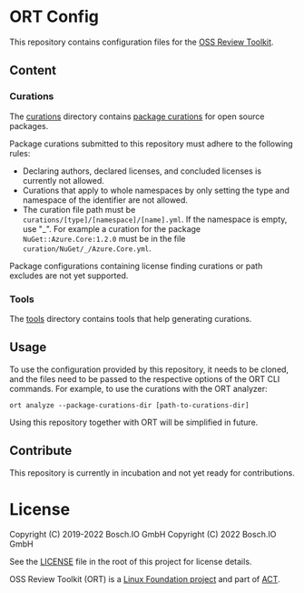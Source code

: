 # ORT Config

This repository contains configuration files for the [OSS Review Toolkit](https://github.com/oss-review-toolkit/ort).

## Content

### Curations

The [curations](./curations/) directory contains
[package curations](https://github.com/oss-review-toolkit/ort/blob/main/docs/config-file-curations-yml.md) for
open source packages.

Package curations submitted to this repository must adhere to the following rules:

* Declaring authors, declared licenses, and concluded licenses is currently not allowed.
* Curations that apply to whole namespaces by only setting the type and namespace of the identifier are not allowed.
* The curation file path must be `curations/[type]/[namespace]/[name].yml`. If the namespace is empty, use "_". For
  example a curation for the package `NuGet::Azure.Core:1.2.0` must be in the file `curation/NuGet/_/Azure.Core.yml`.

Package configurations containing license finding curations or path excludes are not yet supported.

### Tools

The [tools](./tools/) directory contains tools that help generating curations.

## Usage

To use the configuration provided by this repository, it needs to be cloned, and the files need to be passed to the
respective options of the ORT CLI commands. For example, to use the curations with the ORT analyzer:

```
ort analyze --package-curations-dir [path-to-curations-dir]
```

Using this repository together with ORT will be simplified in future.

## Contribute

This repository is currently in incubation and not yet ready for contributions.

# License

Copyright (C) 2019-2022 Bosch.IO GmbH
Copyright (C) 2022 Bosch.IO GmbH

See the [LICENSE](./LICENSE) file in the root of this project for license details.

OSS Review Toolkit (ORT) is a [Linux Foundation project](https://www.linuxfoundation.org) and part of
[ACT](https://automatecompliance.org/).

